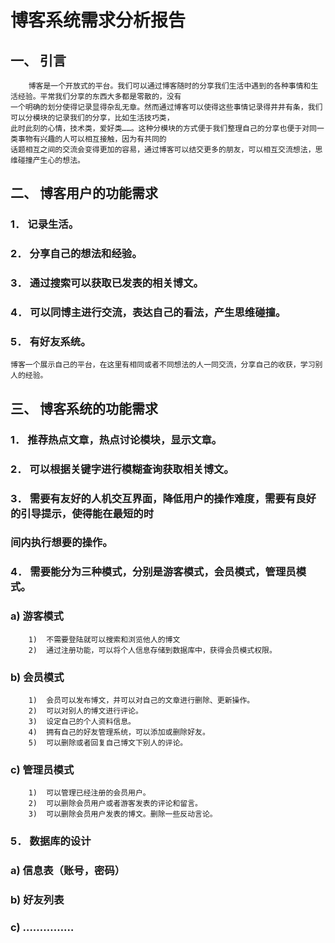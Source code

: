 博客系统需求分析报告
==============================
一、	引言			
-------------------------------
        博客是一个开放式的平台。我们可以通过博客随时的分享我们生活中遇到的各种事情和生活经验。平常我们分享的东西大多都是零散的，没有
    一个明确的划分使得记录显得杂乱无章。然而通过博客可以使得这些事情记录得井井有条，我们可以分模块的记录我们的分享，比如生活技巧类，
    此时此刻的心情，技术类，爱好类……。这种分模块的方式便于我们整理自己的分享也便于对同一类事物有兴趣的人可以相互接触，因为有共同的
    话题相互之间的交流会变得更加的容易，通过博客可以结交更多的朋友，可以相互交流想法，思维碰撞产生心的想法。

二、	博客用户的功能需求
----------------------------------
### 1．	记录生活。
### 2．	分享自己的想法和经验。
### 3．	通过搜索可以获取已发表的相关博文。
### 4．	可以同博主进行交流，表达自己的看法，产生思维碰撞。
### 5．	有好友系统。
    博客一个展示自己的平台，在这里有相同或者不同想法的人一同交流，分享自己的收获，学习别人的经验。
三、	博客系统的功能需求
-------------------------------------
### 1．	推荐热点文章，热点讨论模块，显示文章。
### 2．	可以根据关键字进行模糊查询获取相关博文。
### 3．	需要有友好的人机交互界面，降低用户的操作难度，需要有良好的引导提示，使得能在最短的时
###      间内执行想要的操作。
### 4．	需要能分为三种模式，分别是游客模式，会员模式，管理员模式。
### a)	游客模式
        1)	不需要登陆就可以搜索和浏览他人的博文
        2)	通过注册功能，可以将个人信息存储到数据库中，获得会员模式权限。
### b)	会员模式
        1)	会员可以发布博文，并可以对自己的文章进行删除、更新操作。
        2)	可以对别人的博文进行评论。
        3)	设定自己的个人资料信息。
        4)	拥有自己的好友管理系统，可以添加或删除好友。
        5)	可以删除或者回复自己博文下别人的评论。
### c)	管理员模式
        1)	可以管理已经注册的会员用户。
        2)	可以删除会员用户或者游客发表的评论和留言。
        3)	可以删除会员用户发表的博文。删除一些反动言论。
### 5．	数据库的设计
### a)	信息表（账号，密码）
### b)	好友列表
### c)	……………
